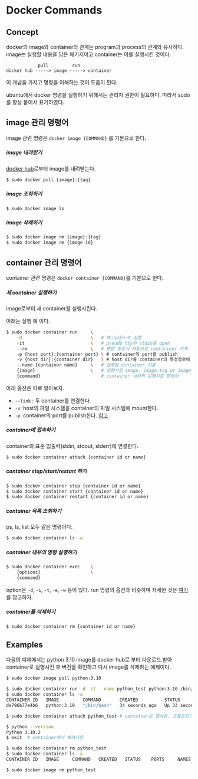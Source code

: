 # Docker Commands

## Concept
docker의 image와 container의 관계는 program과 process의 관계와 유사하다. image는 실행할 내용을 담은 패키지이고 container는 이를 실행시킨 것이다.

```text
            pull         run
docker hub -----> image -----> container
```

이 개념을 가지고 명령을 이해하는 것이 도움이 된다.

ubuntu에서 docker 명령을 실행하기 위해서는 관리자 권한이 필요하다. 따라서 sudo를 항상 붙여서 표기하였다.


## image 관리 명령어

image 관련 명령은 `docker image {COMMAND}` 를 기본으로 한다.

##### image 내려받기
[docker hub](https://hub.docker.com/search?type=image)로부터 image를 내려받는다.

```bash
$ sudo docker pull {image}:{tag}
```

##### image 조회하기
```bash
$ sudo docker image ls
```

##### image 삭제하기
```bash
$ sudo docker image rm {image}:{tag}
$ sudo docker image rm {image id}
```


## container 관리 명령어

container 관련 명령은 `docker container {COMMAND}`를 기본으로 한다.

##### 새 container 실행하기
image로부터 새 container를 실행시킨다.

아래는 실행 예 이다.
```bash
$ sudo docker container run     \
    -d                          \   # 백그라운드로 실행
    -it                         \   # pseudo tty와 stdin을 open
    --rm                        \   # 명령 종료시 자동으로 contariner 삭제
    -p {host port}:{container port} \ # container의 port를 publish
    -v {host dir}:{container dir}   \ # host dir을 container의 특정경로에 mount
    --name {container name}     \   # 실행될 container 이름
    {image}                     \   # 실행시킬 image. image:tag or image_id
    {command}                       # container 내부의 실행시킬 명령어
```

아래 옵션은 따로 알아보자.
* `--link` : 두 container를 연결한다.
* `-v`: host의 파일 시스템을 container의 파일 시스템에 mount한다.
* `-p`: container의 port를 publish한다. [참고](https://docs.docker.com/engine/reference/commandline/run/#publish-or-expose-port--p---expose)


##### container에 접속하기
container의 표준 입출력(stdin, stdout, stderr)에 연결한다.
```bash
$ sudo docker container attach {container id or name}
```

##### container stop/start/restart 하기

```bash
$ sudo docker container stop {container id or name}
$ sudo docker container start {container id or name}
$ sudo docker container restart {container id or name}
```

##### container 목록 조회하기
ps, ls, list 모두 같은 명령이다.
```bash
$ sudo docker container ls -a
```

##### container 내부의 명령 실행하기
```bash
$ sudo docker container exec    \
    {options}                   \
    {command}
```
option은 `-d`, `-i`, `-t`, `-e`, `-w` 등이 있다. run 명령의 옵션과 비슷하며 자세한 것은 [여기](https://docs.docker.com/engine/reference/commandline/exec/#options)를 참고하자.

##### container를 삭제하기
```bash
$ sudo docker container rm {container id or name}
```




## Examples

다음의 예제에서는 python 3.10 image를 docker hub로 부터 다운로드 받아 container로 실행시킨 후 버전을 확인하고 다시 image를 삭제하는 예제이다.

```bash
$ sudo docker image pull python:3.10

$ sudo docker container run -d -it --name python_test python:3.10 /bin/bash
$ sudo docker container ls -a
CONTAINER ID   IMAGE         COMMAND       CREATED          STATUS          PORTS     NAMES
da796b77e4b6   python:3.10   "/bin/bash"   34 seconds ago   Up 33 seconds             python_test

$ sudo docker container attach python_test # container로 접속됨. 프롬프트가 변경됨

$ python --version
Python 3.10.2
$ exit  # container에서 빠져나옴

$ sudo docker container rm python_test
$ sudo docker container ls -a
CONTAINER ID   IMAGE     COMMAND   CREATED   STATUS    PORTS     NAMES

$ sudo docker image rm python_test
```
